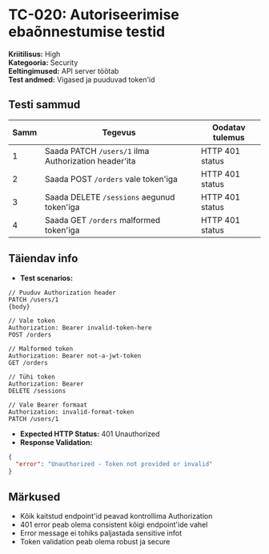 # TC-020: Autoriseerimise ebaõnnestumise testid

**Kriitilisus:** High  
**Kategooria:** Security  
**Eeltingimused:** API server töötab  
**Test andmed:** Vigased ja puuduvad token'id

## Testi sammud

| Samm | Tegevus | Oodatav tulemus |
|------|---------|-----------------|
| 1 | Saada PATCH `/users/1` ilma Authorization header'ita | HTTP 401 status |
| 2 | Saada POST `/orders` vale token'iga | HTTP 401 status |
| 3 | Saada DELETE `/sessions` aegunud token'iga | HTTP 401 status |
| 4 | Saada GET `/orders` malformed token'iga | HTTP 401 status |

## Täiendav info
- **Test scenarios:**
```
// Puuduv Authorization header
PATCH /users/1
{body}

// Vale token
Authorization: Bearer invalid-token-here
POST /orders

// Malformed token  
Authorization: Bearer not-a-jwt-token
GET /orders

// Tühi token
Authorization: Bearer 
DELETE /sessions

// Vale Bearer formaat
Authorization: invalid-format-token
PATCH /users/1
```
- **Expected HTTP Status:** 401 Unauthorized
- **Response Validation:**
```json
{
  "error": "Unauthorized - Token not provided or invalid"
}
```

## Märkused
- Kõik kaitstud endpoint'id peavad kontrollima Authorization
- 401 error peab olema consistent kõigi endpoint'ide vahel
- Error message ei tohiks paljastada sensitive infot
- Token validation peab olema robust ja secure